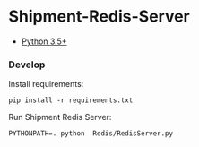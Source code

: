 # Shipment-Redis-Server

- [Python 3.5+](https://www.python.org/downloads/)

### Develop

Install requirements:
```
pip install -r requirements.txt
```

Run Shipment Redis Server:
```
PYTHONPATH=. python  Redis/RedisServer.py
```
